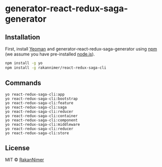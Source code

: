# generator-react-redux-saga-generator

## Installation

First, install [Yeoman](http://yeoman.io) and generator-react-redux-saga-generator using [npm](https://www.npmjs.com/) (we assume you have pre-installed [node.js](https://nodejs.org/)).

```bash
npm install -g yo
npm install -g rakannimer/react-redux-saga-cli
```


## Commands

```
yo react-redux-saga-cli:app
yo react-redux-saga-cli:bootstrap
yo react-redux-saga-cli:feature
yo react-redux-saga-cli:saga
yo react-redux-saga-cli:reducer
yo react-redux-saga-cli:container
yo react-redux-saga-cli:component
yo react-redux-saga-cli:middleware
yo react-redux-saga-cli:reducer
yo react-redux-saga-cli:store
```


## License

MIT © [RakanNimer](https://www.github.com/RakanNimer)
